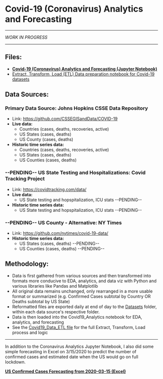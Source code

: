 # Covid-19 (Coronavirus) Analytics and Forecasting
***
*WORK IN PROGRESS*
***

## Files:
- **[Covid-19 (Coronavirus) Analytics and Forecasting (Jupyter Notebook)](https://github.com/BrianLeip/CoronaVirus/blob/master/Covid19_Analytics.ipynb)**
- [Extract, Transform, Load (ETL) Data preparation notebook for Covid-19 datasets](https://github.com/BrianLeip/CoronaVirus/blob/master/Covid19_Data_ETL.ipynb)

## Data Sources:

### Primary Data Source: Johns Hopkins CSSE Data Repository 
- Link: https://github.com/CSSEGISandData/COVID-19  
- **Live data:**
    - Countries (cases, deaths, recoveries, active)
    - US States (cases, deaths)
    - US County (cases, deaths)
- **Historic time series data:**
    - Countries (cases, deaths, recoveries, active)
    - US States (cases, deaths)
    - US Counties (cases, deaths)

### --PENDING-- US State Testing and Hospitalizations: Covid Tracking Project 
- Link: https://covidtracking.com/data/ 
- **Live data:**
    - US State testing and hopspitalization, ICU stats --PENDING--
- **Historic time series data:**
    - US State testing and hopspitalization, ICU stats --PENDING--

### --PENDING-- US County - Alternative: NY Times
- Link: https://github.com/nytimes/covid-19-data/
- **Historic time series data:**
    - US States (cases, deaths) --PENDING--
    - US Counties (cases, deaths) --PENDING--

## Methodology:
- Data is first gathered from various sources and then transformed into formats more conducive to EDA, analytics, and data viz with Python and various libraries like Pandas and Matplotlib
- All original data remains unchanged, only rearranged in a more usable format or summarized (e.g. Confirmed Cases subtotal by Country OR Deaths subtotal by US State)
- Reformatted files are exported daily at end of day to the [Datasets](https://github.com/BrianLeip/CoronaVirus/tree/master/Datasets) folder, within each data source's respective folder.
- Data is then loaded into the Covid19_Analytics notebook for EDA, analytics, and forecasting
- See the [Covid19_Data_ETL file](https://github.com/BrianLeip/CoronaVirus/blob/master/Covid19_Data_ETL.ipynb) for the full Extract, Transform, Load process and logic

---
In addition to the Coronavirus Analytics Jupyter Notebook, I also did some simple forecasting in Excel on 3/15/2020 to predict the number of confirmed cases and estimated date when the US would go on full lockdown.  

**[US Confirmed Cases Forecasting from 2020-03-15 (Excel)](https://github.com/BrianLeip/CoronaVirus/blob/master/Covid19%20US%20Cases%20Tracking%20(Excel).xlsx)**
  